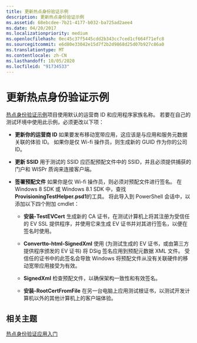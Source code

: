 ```yaml
---
title: 更新热点身份验证示例
description: 更新热点身份验证示例
ms.assetid: 68ebcdee-7b21-4177-b032-ba725ad2aee4
ms.date: 04/20/2017
ms.localizationpriority: medium
ms.openlocfilehash: 0ec45c37f5445cdd2b343cc7ced1cf664f71efc8
ms.sourcegitcommit: e6d80e33042e15d7f2b2d9868d25d07b927c86a0
ms.translationtype: MT
ms.contentlocale: zh-CN
ms.lasthandoff: 10/05/2020
ms.locfileid: "91734533"
---
```

# <a name="update-the-hotspot-authentication-sample"></a>更新热点身份验证示例


[热点身份验证示例](/samples/browse/)项目使用默认的运营商 ID 和应用程序家族名称。 若要在自己的测试环境中使用此示例，必须更改以下项：

-   **更新你的运营商 ID** 如果要发布移动宽带应用，这应该是与应用和服务元数据关联的体验 ID。 如果你是仅 Wi-fi 操作员，则生成新的 GUID 作为你的公司 ID。

-   **更新 SSID** 用于测试的 SSID 应匹配预配文件中的 SSID，并且必须提供捕获的门户和 WISPr 质询来连接客户端。

-   **签署预配文件** 如果你是仅 Wi-fi 操作员，则必须对预配文件进行签名。 在 Windows 8 SDK 或 Windows 8.1 SDK 中，查找 **ProvisioningTestHelper.psd1**的工具。 将此导入到 PowerShell 会话中，以添加以下四个附加 cmdlet：

    -   **安装-TestEVCert** 生成新的 CA 证书，在测试计算机上将其注册为受信任的 EV SSL 提供程序，并使用它来生成 EV 证书并对其进行签名，以便在签名时使用。

    -   **Convertto-html-SignedXml** 使用 (为测试生成的 EV 证书，或由第三方提供程序颁发的 EV 证书) 将 DSig 签名应用到预配元数据 XML 文件。 受信任的证书中的此签名会导致 Windows 将预配文件从没有关联硬件的移动宽带应用接受为有效。

    -   **SignedXml** 检查预配文件，以确保架构一致性和有效签名。

    -   **安装-RootCertFromFile** 在另一台电脑上应用测试根证书，以测试开发计算机以外的其他计算机上的客户端体验。

## <a name="span-idrelated_topicsspanrelated-topics"></a><span id="related_topics"></span>相关主题


[热点身份验证应用入门](review-the-hotspot-authentication-sample.md)

 

